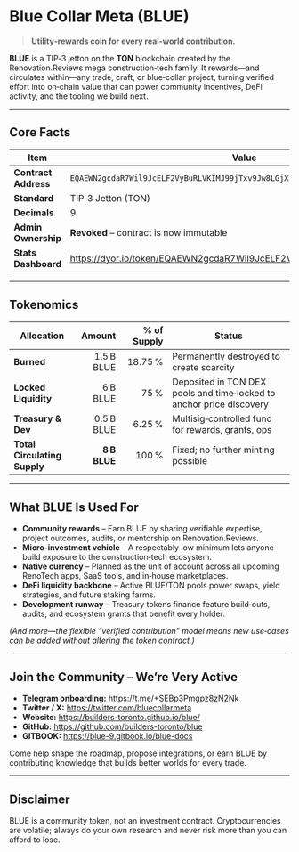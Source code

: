 # Blue Collar Meta (BLUE)

> **Utility‑rewards coin for every real‑world contribution.**

**BLUE** is a TIP‑3 jetton on the **TON** blockchain created by the Renovation.Reviews mega construction‑tech family.  It rewards—and circulates within—any trade, craft, or blue‑collar project, turning verified effort into on‑chain value that can power community incentives, DeFi activity, and the tooling we build next.


---

## Core Facts

| Item | Value |
|------|-------|
| **Contract Address** | `EQAEWN2gcdaR7Wil9JcELF2VyBuRLVKIMJ99jTxv9Jw8LGjX` |
| **Standard** | TIP‑3 Jetton (TON) |
| **Decimals** | 9 |
| **Admin Ownership** | **Revoked** – contract is now immutable |
| **Stats Dashboard** | <https://dyor.io/token/EQAEWN2gcdaR7Wil9JcELF2VyBuRLVKIMJ99jTxv9Jw8LGjX> |

---

## Tokenomics

| Allocation | Amount | % of Supply | Status |
|------------|-------:|-----------:|--------|
| **Burned** | 1.5 B BLUE | 18.75 % | Permanently destroyed to create scarcity |
| **Locked Liquidity** | 6 B BLUE | 75 % | Deposited in TON DEX pools and time‑locked to anchor price discovery |
| **Treasury & Dev** | 0.5 B BLUE | 6.25 % | Multisig‑controlled fund for rewards, grants, ops |
| **Total Circulating Supply** | **8 B BLUE** | 100 % | Fixed; no further minting possible |

---

## What BLUE Is Used For

* **Community rewards** – Earn BLUE by sharing verifiable expertise, project outcomes, audits, or mentorship on Renovation.Reviews.
* **Micro‑investment vehicle** – A respectably low minimum lets anyone build exposure to the construction‑tech ecosystem.
* **Native currency** – Planned as the unit of account across all upcoming RenoTech apps, SaaS tools, and in‑house marketplaces.
* **DeFi liquidity backbone** – Active BLUE/TON pools power swaps, yield strategies, and future staking farms.
* **Development runway** – Treasury tokens finance feature build‑outs, audits, and ecosystem grants that benefit every holder.

*(And more—the flexible “verified contribution” model means new use‑cases can be added without altering the token contract.)*

---

## Join the Community – We’re **Very** Active

* **Telegram onboarding:** <https://t.me/+SEBp3Pmgpz8zN2Nk>
* **Twitter / X:** <https://twitter.com/bluecollarmeta>
* **Website:** <https://builders-toronto.github.io/blue/>
* **GitHub:** <https://github.com/builders-toronto/blue>
* **GITBOOK:** <https://blue-9.gitbook.io/blue-docs>

Come help shape the roadmap, propose integrations, or earn BLUE by contributing knowledge that builds better worlds for every trade.

---

## Disclaimer
BLUE is a community token, not an investment contract.  Cryptocurrencies are volatile; always do your own research and never risk more than you can afford to lose.
